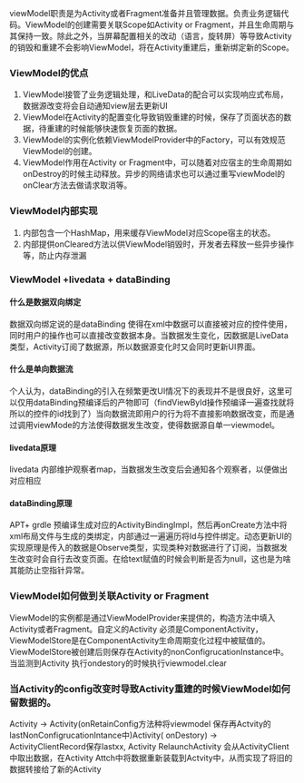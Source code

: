 viewModel职责是为Activity或者Fragment准备并且管理数据。负责业务逻辑代码。ViewModel的创建需要关联Scope如Activity or
Fragment，并且生命周期与其保持一致。除此之外，当屏幕配置相关的改动（语言，旋转屏）等导致Activity的销毁和重建不会影响ViewModel，将在Activity重建后，重新绑定新的Scope。

### ViewModel的优点

1. ViewModel接管了业务逻辑处理，和LiveData的配合可以实现响应式布局，数据源改变将会自动通知view层去更新UI
2. ViewModel在Activity的配置变化导致销毁重建的时候，保存了页面状态的数据，待重建的时候能够快速恢复页面的数据。
3. ViewModel的实例化依赖ViewModelProvider中的Factory，可以有效规范ViewModel的创建。
4. ViewModel作用在Activity or
   Fragment中，可以随着对应宿主的生命周期如onDestroy的时候主动释放。异步的网络请求也可以通过重写viewModel的onClear方法去做请求取消等。

### ViewModel内部实现

1. 内部包含一个HashMap，用来缓存ViewModel对应Scope宿主的状态。
2. 内部提供onCleared方法以供ViewModel销毁时，开发者去释放一些异步操作等，防止内存泄漏

### ViewModel +livedata + dataBinding

#### 什么是数据双向绑定

数据双向绑定说的是dataBinding
使得在xml中数据可以直接被对应的控件使用，同时用户的操作也可以直接改变数据本身。当数据发生变化，因数据是LiveData类型，Activity订阅了数据源，所以数据源变化时又会同时更新UI界面。

#### 什么是单向数据流

个人认为，dataBinding的引入在频繁更改UI情况下的表现并不是很良好，这里可以仅用dataBinding预编译后的产物即可（findViewById操作预编译一遍查找就将所以的控件的id找到了）当向数据流即用户的行为将不直接影响数据改变，而是通过调用viewMode的方法使得数据发生改变，使得数据源自单一viewmodel。

#### livedata原理

livedata 内部维护观察者map，当数据发生改变后会通知各个观察者，以便做出对应相应

#### dataBinding原理

APT+ grdle
预编译生成对应的ActivityBindingImpl，然后再onCreate方法中将xml布局文件与生成的类绑定，内部通过一遍遍历将Id与控件绑定。动态更新UI的实现原理是传入的数据是Observe类型，实现类种对数据进行了订阅，当数据发生改变时会自行去改变页面。在给text赋值的时候会判断是否为null，这也是为啥其能防止空指针异常。

### ViewModel如何做到关联Activity or Fragment

ViewModel的实例都是通过ViewModelProvider来提供的，构造方法中填入Activity或者Fragment。自定义的Activity
必须是ComponentActivity，ViewModelStore是在ComponentActivity生命周期变化过程中被赋值的。ViewModelStore被创建后则保存在Activity的nonConfigrucationInstance中。当监测到Activity
执行ondestory的时候执行viewmodel.clear

### 当Activity的config改变时导致Activity重建的时候ViewModel如何留数据的。

Activity -> Activity(onRetainConfig方法种将viewmodel 保存再Actvity的lastNonConfigrucationIntance中)Activity(
onDestory) -> ActivityClientRecord保存lastxx, Activity RelaunchActivity
会从ActivityClient中取出数据，在Activity Attch中将数据重新装载到Actvity中，从而实现了将旧的数据转接给了新的Activity

